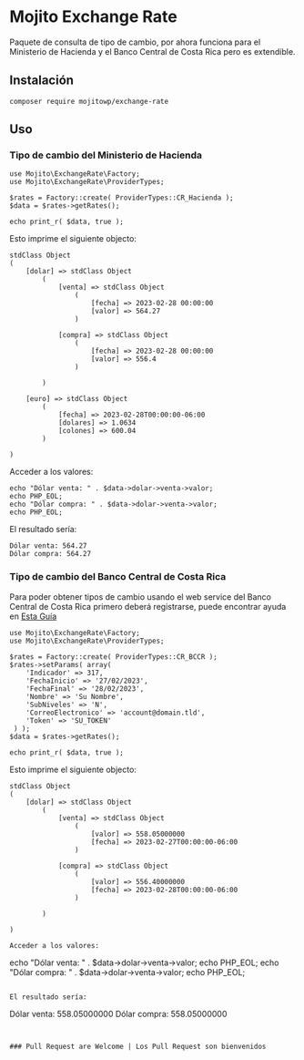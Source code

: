 # Mojito Exchange Rate

Paquete de consulta de tipo de cambio, por ahora funciona para el Ministerio de Hacienda y el Banco Central de Costa Rica pero es extendible.


## Instalación
```
composer require mojitowp/exchange-rate
```

## Uso
### Tipo de cambio del Ministerio de Hacienda

```
use Mojito\ExchangeRate\Factory;
use Mojito\ExchangeRate\ProviderTypes;

$rates = Factory::create( ProviderTypes::CR_Hacienda );
$data = $rates->getRates();

echo print_r( $data, true );
```

Esto imprime el siguiente objecto:
```
stdClass Object
(
    [dolar] => stdClass Object
        (
            [venta] => stdClass Object
                (
                    [fecha] => 2023-02-28 00:00:00
                    [valor] => 564.27
                )

            [compra] => stdClass Object
                (
                    [fecha] => 2023-02-28 00:00:00
                    [valor] => 556.4
                )

        )

    [euro] => stdClass Object
        (
            [fecha] => 2023-02-28T00:00:00-06:00
            [dolares] => 1.0634
            [colones] => 600.04
        )

)
```


Acceder a los valores:
```
echo "Dólar venta: " . $data->dolar->venta->valor;
echo PHP_EOL;
echo "Dólar compra: " . $data->dolar->venta->valor;
echo PHP_EOL;
```

El resultado sería:
```
Dólar venta: 564.27
Dólar compra: 564.27
```


### Tipo de cambio del Banco Central de Costa Rica

Para poder obtener tipos de cambio usando el web service del Banco Central de Costa Rica primero deberá registrarse, puede encontrar ayuda en [Esta Guía](https://gee.bccr.fi.cr/indicadoreseconomicos/Documentos/DocumentosMetodologiasNotasTecnicas/Webservices_de_indicadores_economicos.pdf)

```
use Mojito\ExchangeRate\Factory;
use Mojito\ExchangeRate\ProviderTypes;

$rates = Factory::create( ProviderTypes::CR_BCCR );
$rates->setParams( array( 
    'Indicador' => 317,
    'FechaInicio' => '27/02/2023',
    'FechaFinal' => '28/02/2023',
    'Nombre' => 'Su Nombre',
    'SubNiveles' => 'N',
    'CorreoElectronico' => 'account@domain.tld',
    'Token' => 'SU_TOKEN'
 ) );
$data = $rates->getRates();

echo print_r( $data, true );
```


Esto imprime el siguiente objecto:

```
stdClass Object
(
    [dolar] => stdClass Object
        (
            [venta] => stdClass Object
                (
                    [valor] => 558.05000000
                    [fecha] => 2023-02-27T00:00:00-06:00
                )

            [compra] => stdClass Object
                (
                    [valor] => 556.40000000
                    [fecha] => 2023-02-28T00:00:00-06:00
                )

        )

)

Acceder a los valores:
```
echo "Dólar venta: " . $data->dolar->venta->valor;
echo PHP_EOL;
echo "Dólar compra: " . $data->dolar->venta->valor;
echo PHP_EOL;
```

El resultado sería:
```
Dólar venta: 558.05000000
Dólar compra: 558.05000000
```


### Pull Request are Welcome | Los Pull Request son bienvenidos

